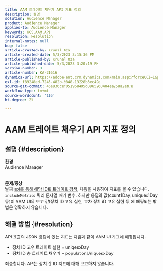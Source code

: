 ```yaml
---
title: AAM 트레이트 채우기 API 지표 정의
description: 설명
solution: Audience Manager
product: Audience Manager
applies-to: Audience Manager
keywords: KCS,AAM,API
resolution: Resolution
internal-notes: null
bug: false
article-created-by: Krunal Oza
article-created-date: 5/3/2023 3:15:36 PM
article-published-by: Krunal Oza
article-published-date: 5/3/2023 3:20:19 PM
version-number: 3
article-number: KA-21616
dynamics-url: https://adobe-ent.crm.dynamics.com/main.aspx?forceUCI=1&pagetype=entityrecord&etn=knowledgearticle&id=08ba1058-c5e9-ed11-a7c6-6045bd006b4b
exl-id: f89248ed-7245-482b-9848-13228b3ec49e
source-git-commit: 46a836cef051968405d8965268404ea258a2eb7e
workflow-type: tm+mt
source-wordcount: '116'
ht-degree: 2%

---
```


# AAM 트레이트 채우기 API 지표 정의

## 설명 {#description}

<b>환경</b><br>Audience Manager<br> <br> <br><b>문제/증상</b><br>날짜 [api를 통해 해당 ID로 트레이트 검색](https://bank.demdex.com/portal/swagger/index.html#/Traits%20API/get_traits__sid_), 다음을 사용하여 지표를 볼 수 있습니다. `includeMetrics` 쿼리 문자열 매개 변수. 하지만 응답의 값(count1Day, uniques1Day 등)이 AAM UI의 보고 값(장치 ID 고유 실현, 교차 장치 iD 고유 실현 등)에 매핑되는 방법은 명확하지 않습니다. 

## 해결 방법 {#resolution}


API 호출의 JSON 응답에 있는 지표는 다음과 같이 AAM UI 지표에 매핑됩니다.

- 장치 ID 고유 트레이트 실현 = uniqesxDay
- 장치 ID 총 트레이트 채우기 = populationUniquesxDay


죄송합니다. API는 장치 간 ID 지표에 대해 보고하지 않습니다.
